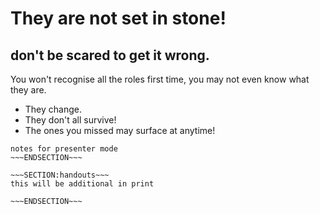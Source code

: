 <!SLIDE>
# They are not set in stone! #
## don't be scared to get it wrong. ##

You won't recognise all the roles first time, you may not even know what they are.
 
* They change. 
* They don't all survive!
* The ones you missed may surface at anytime!

~~~SECTION:notes~~~
notes for presenter mode
~~~ENDSECTION~~~

~~~SECTION:handouts~~~
this will be additional in print

~~~ENDSECTION~~~

